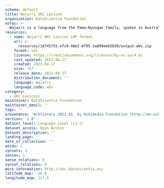 ```yaml
---
schema: default
title: Wajarri UKC Lexicon
organization: DataScientia Foundation
notes: >-
  Wajarri is a language from the Pama-Nyungan family, spoken in Australia. The UKC Lexicon of Wajarri is represented as a lexico-semantic network. It consists of words, word senses, synsets, as well as sense-level and synset-level relationships.
resources:
  - name: Wajarri UKC Lexicon LMF format
    url: >-
      resources/18745755-efc0-48e2-bf95-3a899eeb5b50/output-wbv.zip
    format: xml
    license: https://creativecommons.org/licenses/by-nc-sa/4.0/
    last_updated: 2023-04-17
    created: 2023-04-17
    size: 767
    release_date: 2023-04-17
    distribution_document: ''
    language: Wajarri
    language_code: wbv
category:
  - UKC Lexicons
maintainer: DataScientia Foundation
maintainer_email: ''
tags: ''
provenance: 'Wiktionary 2022.01. by Wikimedia Foundation (http://en.wiktionary.org); Princeton WordNet 2.1 by Princeton University (https://wordnet.princeton.edu)'
version: '1.0'
dataset_level: Language Level (L1-2)
dataset_access: Open Access
dataset_description: ''
landing_page: ''
date_of_collection: ''
words: 1
synsets: 1
senses: 1
sense_relations: 0
synset_relations: 0
more_information: http://ukc.datascientia.eu/
latitude_map: -26.0
longitude_map: 117.5
---
```

